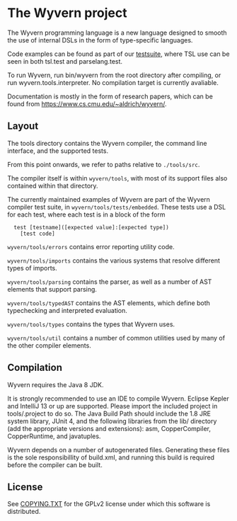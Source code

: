 The Wyvern project
==================
The Wyvern programming language is a new language designed to smooth the use of internal DSLs in the form of type-specific languages.

Code examples can be found as part of our [testsuite](tools/src/wyvern/tools/tests/embedded), where TSL use can be seen in both tsl.test and parselang.test.

To run Wyvern, run bin/wyvern from the root directory after compiling, or run wyvern.tools.interpreter. No compilation target is currently avaliable.

Documentation is mostly in the form of research papers, which can be found from https://www.cs.cmu.edu/~aldrich/wyvern/.

Layout
-----------------
The tools directory contains the Wyvern compiler, the command line interface, and the supported tests.

From this point onwards, we refer to paths relative to ``./tools/src``.

The compiler itself is within ``wyvern/tools``, with most of its support files also contained within that directory.

The currently maintained examples of Wyvern are part of the Wyvern compiler test suite, in ``wyvern/tools/tests/embedded``. These tests use a DSL for each test, where each test is in a block of the form

```
  test [testname]([expected value]:[expected type])
    [test code]
```

``wyvern/tools/errors`` contains error reporting utility code.

``wyvern/tools/imports`` contains the various systems that resolve different types of imports.

``wyvern/tools/parsing`` contains the parser, as well as a number of AST elements that support parsing.

``wyvern/tools/typedAST`` contains the AST elements, which define both typechecking and interpreted evaluation.

``wyvern/tools/types`` contains the types that Wyvern uses.

``wyvern/tools/util`` contains a number of common utilities used by many of the other compiler elements.

Compilation
-----------------
Wyvern requires the Java 8 JDK.

It is strongly recommended to use an IDE to compile Wyvern. Eclipse Kepler and IntelliJ 13 or up are supported. Please import the included project in tools/.project to do so.  The Java Build Path should include the 1.8 JRE system library, JUnit 4, and the following libraries from the lib/ directory (add the appropriate versions and extensions): asm, CopperCompiler, CopperRuntime, and javatuples.

Wyvern depends on a number of autogenerated files. Generating these files is the sole responsibillity of build.xml, and running this build is required before the compiler can be built.


License
---------------
See [COPYING.TXT](COPYING.TXT) for the GPLv2 license under which this software is distributed.
